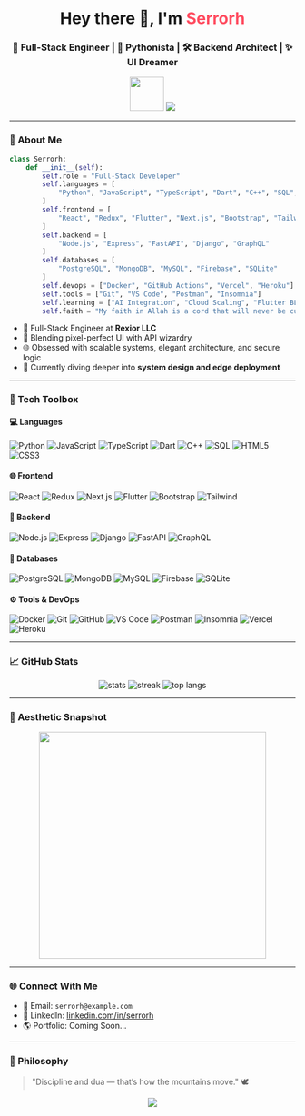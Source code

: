 <h1 align="center">Hey there 👋, I'm <span style="color:#ff4c60">Serrorh</span></h1>
<h3 align="center">🧠 Full-Stack Engineer | 🐍 Pythonista | 🛠️ Backend Architect | ✨ UI Dreamer</h3>

<p align="center">
  <img src="https://media.giphy.com/media/hvRJCLFzcasrR4ia7z/giphy.gif" width="60"/>
  <img src="https://readme-typing-svg.herokuapp.com?font=Fira+Code&weight=700&size=22&pause=1000&color=36BCF7&width=500&lines=I+code+with+faith+and+fire.;I+build+robust+systems+and+clean+UIs.;Python+%7C+PostgreSQL+%7C+Flutter+%7C+Node.js+%7C+Redux" />
</p>

---

### 🚀 About Me

```python
class Serrorh:
    def __init__(self):
        self.role = "Full-Stack Developer"
        self.languages = [
            "Python", "JavaScript", "TypeScript", "Dart", "C++", "SQL", "Bash", "HTML", "CSS"
        ]
        self.frontend = [
            "React", "Redux", "Flutter", "Next.js", "Bootstrap", "Tailwind CSS"
        ]
        self.backend = [
            "Node.js", "Express", "FastAPI", "Django", "GraphQL"
        ]
        self.databases = [
            "PostgreSQL", "MongoDB", "MySQL", "Firebase", "SQLite"
        ]
        self.devops = ["Docker", "GitHub Actions", "Vercel", "Heroku"]
        self.tools = ["Git", "VS Code", "Postman", "Insomnia"]
        self.learning = ["AI Integration", "Cloud Scaling", "Flutter BLoC"]
        self.faith = "My faith in Allah is a cord that will never be cut."
```

- 🔭 Full-Stack Engineer at **Rexior LLC**
- 🎨 Blending pixel-perfect UI with API wizardry
- 🌐 Obsessed with scalable systems, elegant architecture, and secure logic
- 🧠 Currently diving deeper into **system design and edge deployment**

---

### 🧰 Tech Toolbox

#### 💻 Languages
![Python](https://img.shields.io/badge/-Python-3670A0?logo=python&logoColor=white)
![JavaScript](https://img.shields.io/badge/-JavaScript-F7DF1E?logo=javascript&logoColor=black)
![TypeScript](https://img.shields.io/badge/-TypeScript-3178C6?logo=typescript)
![Dart](https://img.shields.io/badge/-Dart-0175C2?logo=dart)
![C++](https://img.shields.io/badge/-C++-00599C?logo=c%2B%2B&logoColor=white)
![SQL](https://img.shields.io/badge/-SQL-4479A1?logo=mysql)
![HTML5](https://img.shields.io/badge/-HTML5-E34F26?logo=html5&logoColor=white)
![CSS3](https://img.shields.io/badge/-CSS3-1572B6?logo=css3)

#### 🌐 Frontend
![React](https://img.shields.io/badge/-React-61DAFB?logo=react)
![Redux](https://img.shields.io/badge/-Redux-764ABC?logo=redux)
![Next.js](https://img.shields.io/badge/-Next.js-000000?logo=nextdotjs)
![Flutter](https://img.shields.io/badge/-Flutter-02569B?logo=flutter)
![Bootstrap](https://img.shields.io/badge/-Bootstrap-7952B3?logo=bootstrap)
![Tailwind](https://img.shields.io/badge/-Tailwind-38B2AC?logo=tailwindcss)

#### 🔧 Backend
![Node.js](https://img.shields.io/badge/-Node.js-339933?logo=node.js)
![Express](https://img.shields.io/badge/-Express.js-black?logo=express)
![Django](https://img.shields.io/badge/-Django-092E20?logo=django)
![FastAPI](https://img.shields.io/badge/-FastAPI-009688?logo=fastapi)
![GraphQL](https://img.shields.io/badge/-GraphQL-E10098?logo=graphql)

#### 🧪 Databases
![PostgreSQL](https://img.shields.io/badge/-PostgreSQL-336791?logo=postgresql)
![MongoDB](https://img.shields.io/badge/-MongoDB-47A248?logo=mongodb)
![MySQL](https://img.shields.io/badge/-MySQL-00758F?logo=mysql)
![Firebase](https://img.shields.io/badge/-Firebase-FFCA28?logo=firebase)
![SQLite](https://img.shields.io/badge/-SQLite-003B57?logo=sqlite)

#### ⚙️ Tools & DevOps
![Docker](https://img.shields.io/badge/-Docker-2496ED?logo=docker)
![Git](https://img.shields.io/badge/-Git-F05032?logo=git)
![GitHub](https://img.shields.io/badge/-GitHub-181717?logo=github)
![VS Code](https://img.shields.io/badge/-VSCode-007ACC?logo=visualstudiocode)
![Postman](https://img.shields.io/badge/-Postman-FF6C37?logo=postman)
![Insomnia](https://img.shields.io/badge/-Insomnia-4000BF?logo=insomnia)
![Vercel](https://img.shields.io/badge/-Vercel-000000?logo=vercel)
![Heroku](https://img.shields.io/badge/-Heroku-430098?logo=heroku)

---

### 📈 GitHub Stats

<p align="center">
  <img src="https://github-readme-stats.vercel.app/api?username=serrorh&show_icons=true&theme=radical" alt="stats" />
  <img src="https://streak-stats.demolab.com/?user=serrorh&theme=radical" alt="streak" />
  <img src="https://github-readme-stats.vercel.app/api/top-langs/?username=serrorh&layout=compact&theme=radical" alt="top langs" />
</p>

---

### 📸 Aesthetic Snapshot

<p align="center">
  <img src="https://i.pinimg.com/originals/5d/f7/0d/5df70d9e58b4b5a57e9f04c8ce927520.gif" width="400">
</p>

---

### 🌐 Connect With Me

- 📧 Email: `serrorh@example.com`
- 💼 LinkedIn: [linkedin.com/in/serrorh](https://linkedin.com/in/serrorh)
- 🌎 Portfolio: Coming Soon...

---

### 📜 Philosophy

> "Discipline and dua — that’s how the mountains move." 🕊️

<p align="center">
  <img src="https://capsule-render.vercel.app/api?type=waving&color=0:ff4c60,100:6c63ff&height=140&section=footer" />
</p>
